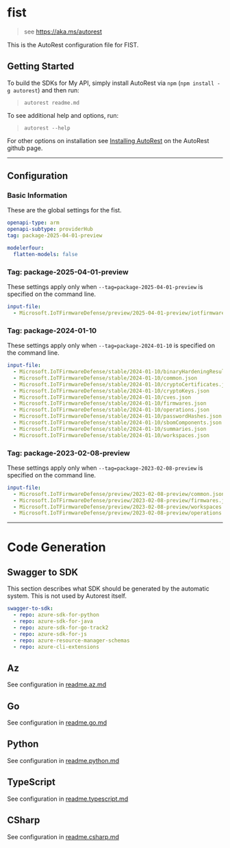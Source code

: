 # fist

> see https://aka.ms/autorest

This is the AutoRest configuration file for FIST.

## Getting Started

To build the SDKs for My API, simply install AutoRest via `npm` (`npm install -g autorest`) and then run:

> `autorest readme.md`

To see additional help and options, run:

> `autorest --help`

For other options on installation see [Installing AutoRest](https://aka.ms/autorest/install) on the AutoRest github page.

---

## Configuration

### Basic Information

These are the global settings for the fist.

``` yaml
openapi-type: arm
openapi-subtype: providerHub
tag: package-2025-04-01-preview
```

``` yaml
modelerfour:
  flatten-models: false
```
### Tag: package-2025-04-01-preview

These settings apply only when `--tag=package-2025-04-01-preview` is specified on the command line.

```yaml $(tag) == 'package-2025-04-01-preview'
input-file:
  - Microsoft.IoTFirmwareDefense/preview/2025-04-01-preview/iotfirmwaredefense.json
```

### Tag: package-2024-01-10

These settings apply only when `--tag=package-2024-01-10` is specified on the command line.

```yaml $(tag) == 'package-2024-01-10'
input-file:
  - Microsoft.IoTFirmwareDefense/stable/2024-01-10/binaryHardeningResults.json
  - Microsoft.IoTFirmwareDefense/stable/2024-01-10/common.json
  - Microsoft.IoTFirmwareDefense/stable/2024-01-10/cryptoCertificates.json
  - Microsoft.IoTFirmwareDefense/stable/2024-01-10/cryptoKeys.json
  - Microsoft.IoTFirmwareDefense/stable/2024-01-10/cves.json
  - Microsoft.IoTFirmwareDefense/stable/2024-01-10/firmwares.json
  - Microsoft.IoTFirmwareDefense/stable/2024-01-10/operations.json
  - Microsoft.IoTFirmwareDefense/stable/2024-01-10/passwordHashes.json
  - Microsoft.IoTFirmwareDefense/stable/2024-01-10/sbomComponents.json
  - Microsoft.IoTFirmwareDefense/stable/2024-01-10/summaries.json
  - Microsoft.IoTFirmwareDefense/stable/2024-01-10/workspaces.json
```

### Tag: package-2023-02-08-preview

These settings apply only when `--tag=package-2023-02-08-preview` is specified on the command line.

``` yaml $(tag) == 'package-2023-02-08-preview'
input-file:
  - Microsoft.IoTFirmwareDefense/preview/2023-02-08-preview/common.json
  - Microsoft.IoTFirmwareDefense/preview/2023-02-08-preview/firmwares.json
  - Microsoft.IoTFirmwareDefense/preview/2023-02-08-preview/workspaces.json
  - Microsoft.IoTFirmwareDefense/preview/2023-02-08-preview/operations.json
```

---

# Code Generation

## Swagger to SDK

This section describes what SDK should be generated by the automatic system.
This is not used by Autorest itself.

``` yaml $(swagger-to-sdk)
swagger-to-sdk:
  - repo: azure-sdk-for-python
  - repo: azure-sdk-for-java
  - repo: azure-sdk-for-go-track2
  - repo: azure-sdk-for-js
  - repo: azure-resource-manager-schemas
  - repo: azure-cli-extensions
```

## Az

See configuration in [readme.az.md](./readme.az.md)

## Go

See configuration in [readme.go.md](./readme.go.md)

## Python

See configuration in [readme.python.md](./readme.python.md)

## TypeScript

See configuration in [readme.typescript.md](./readme.typescript.md)

## CSharp

See configuration in [readme.csharp.md](./readme.csharp.md)
